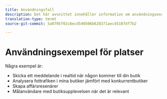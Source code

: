 ```yaml
---
title: Användningsfall
description: Det här avsnittet innehåller information om användningsexempel för Platser.
translation-type: tm+mt
source-git-commit: 5a0705f02c8ecd540506b628371aec45107df7b2

---
```



# Användningsexempel för platser

Några exempel är:

* Skicka ett meddelande i realtid när någon kommer till din butik
* Analysera fottrafiken i mina butiker jämfört med konkurrentbutiker
* Skapa affärsresenärer
* Målanvändare med butiksupplevelsen när det är relevant
